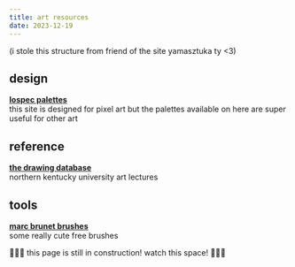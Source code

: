 ```yaml
---
title: art resources
date: 2023-12-19
---
```


(i stole this structure from friend of the site yamasztuka ty <3)

<!-- ## technique -->

## design
**[lospec palettes](https://lospec.com/palette-list)**  
this site is designed for pixel art but the palettes available on here are super useful for other art

## reference
**[the drawing database](https://www.youtube.com/@thedrawingdatabase8743)**  
northern kentucky university art lectures

## tools
**[marc brunet brushes](https://cubebrush.co/mb/products/m2ri4q/starter-brush-pack-2023)**  
some really cute free brushes

🚧👷‍♂️ this page is still in construction! watch this space! 👷‍♀️🚧